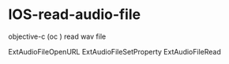 # IOS-read-audio-file
objective-c (oc ) read wav file

ExtAudioFileOpenURL
ExtAudioFileSetProperty
ExtAudioFileRead
